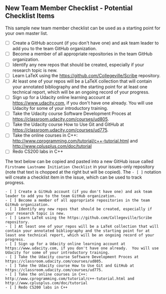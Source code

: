## New Team Member Checklist - Potential Checklist Items

This sample new team member checklist can be used as a starting point for your own master list.

- [ ] Create a GitHub account (if you don't have one) and ask team leader to add you to the team GitHub organization.
- [ ] Become a member of all appropriate repositories in the team GitHub organization.
- [ ] Identify any new repos that should be created, especially if your research topic is new.
- [ ] Learn LaTeX using the https://github.com/Collegeville/Scribe repository.
- [ ] At least one of your repos will be a LaTeX collection that will contain your annotated bibliography and the starting point for at least one technical report, which will be an ongoing record of your progress.
- [ ] Sign up for a Udacity online learning account at https://www.udacity.com, if you don't have one already.  You will use Udacity for some of your introductory training.
- [ ] Take the Udacity course Software Development Proces at https://classroom.udacity.com/courses/ud805.
- [ ] Take the Udacity course How to Use Git and GitHub at https://classroom.udacity.com/courses/ud775.
- [ ] Take the online courses in C++: http://www.cprogramming.com/tutorial/c++-tutorial.html and http://www.cplusplus.com/doc/tutorial
- [ ] Redo CS200 labs in C++

The text below can be copied and pasted into a new GitHub issue called `Firstname Lastname Initiation Checklist` in your issues-only repository (note that text is chopped at the right but will be copied).  The `- [ ]` notation will create a checklist item in the issue, which can be used to track progress.

```
- [ ] Create a GitHub account (if you don't have one) and ask team leader to add you to the team GitHub organization.
- [ ] Become a member of all appropriate repositories in the team GitHub organization.
- [ ] Identify any new repos that should be created, especially if your research topic is new.
- [ ] Learn LaTeX using the https://github.com/Collegeville/Scribe repository.
- [ ] At least one of your repos will be a LaTeX collection that will contain your annotated bibliography and the starting point for at least one technical report, which will be an ongoing record of your progress.
- [ ] Sign up for a Udacity online learning account at https://www.udacity.com, if you don't have one already.  You will use Udacity for some of your introductory training.
- [ ] Take the Udacity course Software Development Proces at https://classroom.udacity.com/courses/ud805.
- [ ] Take the Udacity course How to Use Git and GitHub at https://classroom.udacity.com/courses/ud775.
- [ ] Take the online courses in C++: http://www.cprogramming.com/tutorial/c++-tutorial.html and http://www.cplusplus.com/doc/tutorial
- [ ] Redo CS200 labs in C++
```
